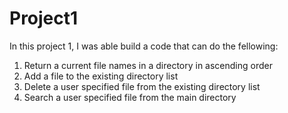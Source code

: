 # Project1

In this project 1, I was able build a code that can do the fellowing:
1. Return a current file names in a directory in ascending order
2. Add a file to the existing directory list
3. Delete a user specified file from the existing directory list
4. Search a user specified file from the main directory
